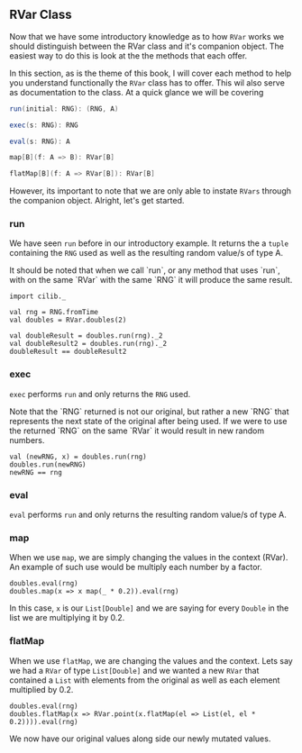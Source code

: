 ## RVar Class

Now that we have some introductory knowledge as to how `RVar` 
works we should distinguish between the RVar class and it's companion object. 
The easiest way to do this is look at the the methods that each offer. 

In this section, as is the theme of this book, 
I will cover each method to help you understand functionally the `RVar` class has to offer. 
This wil also serve as documentation to the class. At a quick glance we will be covering 

```scala
run(initial: RNG): (RNG, A)

exec(s: RNG): RNG

eval(s: RNG): A

map[B](f: A => B): RVar[B]

flatMap[B](f: A => RVar[B]): RVar[B]
```

However, its important to note that we are only able to instate `RVars` through the companion object. 
Alright, let's get started. 


### run

We have seen `run` before in our introductory example. 
It returns the a `tuple` containing the `RNG` used as well as the resulting random value/s of type A. 

<div class="callout callout-info">
It should be noted that when we call `run`, or any method that uses `run`, with on the same `RVar` with the same `RNG` it will produce the same result.

```tut:book:invisible
import cilib._
```
```tut:book:silent
val rng = RNG.fromTime
val doubles = RVar.doubles(2)
```
```tut:book
val doubleResult = doubles.run(rng)._2
val doubleResult2 = doubles.run(rng)._2 
doubleResult == doubleResult2
```
</div> 

### exec

`exec` performs `run` and only returns the `RNG` used. 

<div class="callout callout-warning">
Note that the `RNG` returned is not our original, but rather a new `RNG` that represents the next state of the original after being used.
If we were to use the returned `RNG` on the same `RVar` it would result in new random numbers.

```tut:book
val (newRNG, x) = doubles.run(rng)
doubles.run(newRNG)
newRNG == rng
```
</div>

### eval

`eval` performs `run` and only returns the resulting random value/s of type A.

### map

When we use `map`, we are simply changing the values in the context (RVar).
An example of such use would be multiply each number by a factor.

```tut:book
doubles.eval(rng)
doubles.map(x => x map(_ * 0.2)).eval(rng)
```

In this case, `x` is our `List[Double]` and we are saying for every `Double` in the list we are multiplying it by 0.2.

### flatMap

When we use `flatMap`, we are changing the values and the context.
Lets say we had a `RVar` of type `List[Double]` and we wanted a new `RVar` that contained a `List` with elements 
from the original as well as each element multiplied by 0.2.

```tut:book
doubles.eval(rng)
doubles.flatMap(x => RVar.point(x.flatMap(el => List(el, el * 0.2)))).eval(rng)
```

We now have our original values along side our newly mutated values. 